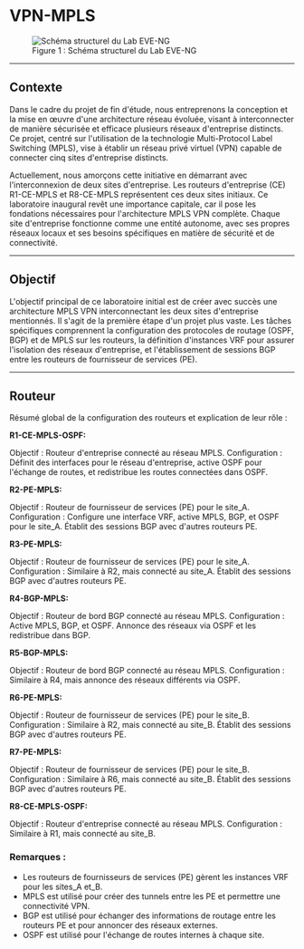 # **VPN-MPLS** 

<figure>
  <img src="https://github.com/ApprentiBash/VPN-MPLS/blob/main/Screen/2024-03-08_18h00_34.png?raw=true" alt="Schéma structurel du Lab EVE-NG">
  <figcaption>Figure 1 : Schéma structurel du Lab EVE-NG</figcaption>
</figure>

____
## **Contexte** 
Dans le cadre du projet de fin d'étude, nous entreprenons la conception et la mise en œuvre d'une architecture réseau évoluée, visant à interconnecter de manière sécurisée et efficace plusieurs réseaux d'entreprise distincts. 
Ce projet, centré sur l'utilisation de la technologie Multi-Protocol Label Switching (MPLS), vise à établir un réseau privé virtuel (VPN) capable de connecter cinq sites d'entreprise distincts.

Actuellement, nous amorçons cette initiative en démarrant avec l'interconnexion de deux sites d'entreprise. 
Les routeurs d'entreprise (CE) R1-CE-MPLS et R8-CE-MPLS représentent ces deux sites initiaux. Ce laboratoire inaugural revêt une importance capitale, car il pose les fondations nécessaires pour l'architecture MPLS VPN complète. 
Chaque site d'entreprise fonctionne comme une entité autonome, avec ses propres réseaux locaux et ses besoins spécifiques en matière de sécurité et de connectivité.
____
## **Objectif** 
L'objectif principal de ce laboratoire initial est de créer avec succès une architecture MPLS VPN interconnectant les deux sites d'entreprise mentionnés. 
Il s'agit de la première étape d'un projet plus vaste. 
Les tâches spécifiques comprennent la configuration des protocoles de routage (OSPF, BGP) et de MPLS sur les routeurs, 
la définition d'instances VRF pour assurer l'isolation des réseaux d'entreprise, et l'établissement de sessions BGP entre les routeurs de fournisseur de services (PE).
____
## **Routeur** 

Résumé global de la configuration des routeurs et explication de leur rôle :

**R1-CE-MPLS-OSPF:**

Objectif : Routeur d'entreprise connecté au réseau MPLS.
Configuration : Définit des interfaces pour le réseau d'entreprise, active OSPF pour l'échange de routes, et redistribue les routes connectées dans OSPF.

**R2-PE-MPLS:**

Objectif : Routeur de fournisseur de services (PE) pour le site_A.
Configuration : Configure une interface VRF, active MPLS, BGP, et OSPF pour le site_A. Établit des sessions BGP avec d'autres routeurs PE.

**R3-PE-MPLS:**

Objectif : Routeur de fournisseur de services (PE) pour le site_A.
Configuration : Similaire à R2, mais connecté au site_A. Établit des sessions BGP avec d'autres routeurs PE.

**R4-BGP-MPLS:**

Objectif : Routeur de bord BGP connecté au réseau MPLS.
Configuration : Active MPLS, BGP, et OSPF. Annonce des réseaux via OSPF et les redistribue dans BGP.

**R5-BGP-MPLS:**

Objectif : Routeur de bord BGP connecté au réseau MPLS.
Configuration : Similaire à R4, mais annonce des réseaux différents via OSPF.

**R6-PE-MPLS:**

Objectif : Routeur de fournisseur de services (PE) pour le site_B.
Configuration : Similaire à R2, mais connecté au site_B. Établit des sessions BGP avec d'autres routeurs PE.

**R7-PE-MPLS:**

Objectif : Routeur de fournisseur de services (PE) pour le site_B.
Configuration : Similaire à R6, mais connecté au site_B. Établit des sessions BGP avec d'autres routeurs PE.

**R8-CE-MPLS-OSPF:**

Objectif : Routeur d'entreprise connecté au réseau MPLS.
Configuration : Similaire à R1, mais connecté au site_B.

### **Remarques :**

- Les routeurs de fournisseurs de services (PE) gèrent les instances VRF pour les sites_A et_B.
- MPLS est utilisé pour créer des tunnels entre les PE et permettre une connectivité VPN.
- BGP est utilisé pour échanger des informations de routage entre les routeurs PE et pour annoncer des réseaux externes.
- OSPF est utilisé pour l'échange de routes internes à chaque site.
